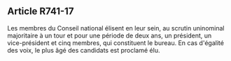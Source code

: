 Article R741-17
----
Les membres du Conseil national élisent en leur sein, au scrutin uninominal
majoritaire à un tour et pour une période de deux ans, un président, un
vice-président et cinq membres, qui constituent le bureau. En cas d'égalité des
voix, le plus âgé des candidats est proclamé élu.
